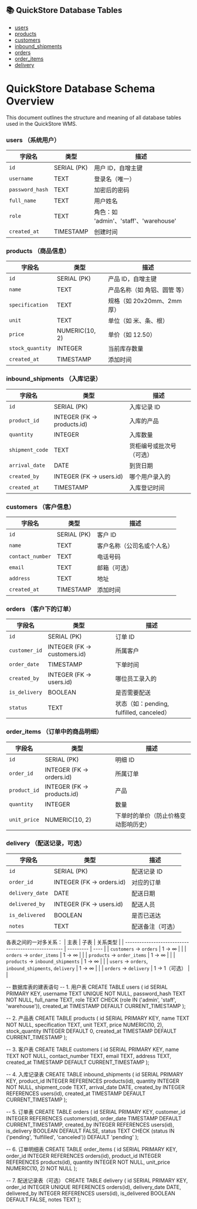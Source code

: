 ## 📚 QuickStore Database Tables
- [users](#users-系统用户表)
- [products](#products-商品信息表)
- [customers](#customers-客户信息表)
- [inbound_shipments](#inbound_shipments-入库记录表)
- [orders](#orders-订单表)
- [order_items](#order_items-订单明细表)
- [delivery](#delivery-配送记录表)

# QuickStore Database Schema Overview

This document outlines the structure and meaning of all database tables used in the QuickStore WMS.

### **users** （系统用户）
| 字段名             | 类型          | 描述                               |
| --------------- | ----------- | -------------------------------- |
| `id`            | SERIAL (PK) | 用户 ID，自增主键                       |
| `username`      | TEXT        | 登录名（唯一）                          |
| `password_hash` | TEXT        | 加密后的密码                           |
| `full_name`     | TEXT        | 用户姓名                             |
| `role`          | TEXT        | 角色：如 'admin'、'staff'、'warehouse' |
| `created_at`    | TIMESTAMP   | 创建时间                             |

### **products** （商品信息）
| 字段名              | 类型             | 描述                  |
| ---------------- | -------------- | ------------------- |
| `id`             | SERIAL (PK)    | 产品 ID，自增主键          |
| `name`           | TEXT           | 产品名称（如 角铝、圆管 等）     |
| `specification`  | TEXT           | 规格（如 20x20mm、2mm 厚） |
| `unit`           | TEXT           | 单位（如 米、条、根）         |
| `price`          | NUMERIC(10, 2) | 单价（如 12.50）         |
| `stock_quantity` | INTEGER        | 当前库存数量              |
| `created_at`     | TIMESTAMP      | 添加时间                |

### **inbound_shipments** （入库记录）
| 字段名             | 类型                         | 描述           |
| --------------- | -------------------------- | ------------ |
| `id`            | SERIAL (PK)                | 入库记录 ID      |
| `product_id`    | INTEGER (FK → products.id) | 入库的产品        |
| `quantity`      | INTEGER                    | 入库数量         |
| `shipment_code` | TEXT                       | 货柜编号或批次号（可选） |
| `arrival_date`  | DATE                       | 到货日期         |
| `created_by`    | INTEGER (FK → users.id)    | 哪个用户录入的      |
| `created_at`    | TIMESTAMP                  | 入库登记时间       |

### **customers** （客户信息）
| 字段名              | 类型          | 描述            |
| ---------------- | ----------- | ------------- |
| `id`             | SERIAL (PK) | 客户 ID         |
| `name`           | TEXT        | 客户名称（公司名或个人名） |
| `contact_number` | TEXT        | 电话号码          |
| `email`          | TEXT        | 邮箱（可选）        |
| `address`        | TEXT        | 地址            |
| `created_at`     | TIMESTAMP   | 添加时间          |

### **orders** （客户下的订单）
| 字段名           | 类型                          | 描述                                 |
| ------------- | --------------------------- | ---------------------------------- |
| `id`          | SERIAL (PK)                 | 订单 ID                              |
| `customer_id` | INTEGER (FK → customers.id) | 所属客户                               |
| `order_date`  | TIMESTAMP                   | 下单时间                               |
| `created_by`  | INTEGER (FK → users.id)     | 哪位员工录入的                            |
| `is_delivery` | BOOLEAN                     | 是否需要配送                             |
| `status`      | TEXT                        | 状态（如：pending, fulfilled, canceled） |

### **order_items** （订单中的商品明细）
| 字段名          | 类型                         | 描述                 |
| ------------ | -------------------------- | ------------------ |
| `id`         | SERIAL (PK)                | 明细 ID              |
| `order_id`   | INTEGER (FK → orders.id)   | 所属订单               |
| `product_id` | INTEGER (FK → products.id) | 产品                 |
| `quantity`   | INTEGER                    | 数量                 |
| `unit_price` | NUMERIC(10, 2)             | 下单时的单价（防止价格变动影响历史） |

### **delivery** （配送记录，可选）
| 字段名             | 类型                       | 描述       |
| --------------- | ------------------------ | -------- |
| `id`            | SERIAL (PK)              | 配送记录 ID  |
| `order_id`      | INTEGER (FK → orders.id) | 对应的订单    |
| `delivery_date` | DATE                     | 配送日期     |
| `delivered_by`  | INTEGER (FK → users.id)  | 配送人员     |
| `is_delivered`  | BOOLEAN                  | 是否已送达    |
| `notes`         | TEXT                     | 配送备注（可选） |

各表之间的一对多关系：
| 主表                                                  | 子表        | 关系类型 |
| --------------------------------------------------- | --------- | ---- |
| `customers` → `orders`                              | 1 → ∞     |      |
| `orders` → `order_items`                            | 1 → ∞     |      |
| `products` → `order_items`                          | 1 → ∞     |      |
| `products` → `inbound_shipments`                    | 1 → ∞     |      |
| `users` → `orders`, `inbound_shipments`, `delivery` | 1 → ∞     |      |
| `orders` → `delivery`                               | 1 → 1（可选） |      |


-- 数据库表的建表语句
-- 1. 用户表
CREATE TABLE users (
  id SERIAL PRIMARY KEY,
  username TEXT UNIQUE NOT NULL,
  password_hash TEXT NOT NULL,
  full_name TEXT,
  role TEXT CHECK (role IN ('admin', 'staff', 'warehouse')),
  created_at TIMESTAMP DEFAULT CURRENT_TIMESTAMP
);

-- 2. 产品表
CREATE TABLE products (
  id SERIAL PRIMARY KEY,
  name TEXT NOT NULL,
  specification TEXT,
  unit TEXT,
  price NUMERIC(10, 2),
  stock_quantity INTEGER DEFAULT 0,
  created_at TIMESTAMP DEFAULT CURRENT_TIMESTAMP
);

-- 3. 客户表
CREATE TABLE customers (
  id SERIAL PRIMARY KEY,
  name TEXT NOT NULL,
  contact_number TEXT,
  email TEXT,
  address TEXT,
  created_at TIMESTAMP DEFAULT CURRENT_TIMESTAMP
);

-- 4. 入库记录表
CREATE TABLE inbound_shipments (
  id SERIAL PRIMARY KEY,
  product_id INTEGER REFERENCES products(id),
  quantity INTEGER NOT NULL,
  shipment_code TEXT,
  arrival_date DATE,
  created_by INTEGER REFERENCES users(id),
  created_at TIMESTAMP DEFAULT CURRENT_TIMESTAMP
);

-- 5. 订单表
CREATE TABLE orders (
  id SERIAL PRIMARY KEY,
  customer_id INTEGER REFERENCES customers(id),
  order_date TIMESTAMP DEFAULT CURRENT_TIMESTAMP,
  created_by INTEGER REFERENCES users(id),
  is_delivery BOOLEAN DEFAULT FALSE,
  status TEXT CHECK (status IN ('pending', 'fulfilled', 'canceled')) DEFAULT 'pending'
);

-- 6. 订单明细表
CREATE TABLE order_items (
  id SERIAL PRIMARY KEY,
  order_id INTEGER REFERENCES orders(id),
  product_id INTEGER REFERENCES products(id),
  quantity INTEGER NOT NULL,
  unit_price NUMERIC(10, 2) NOT NULL
);

-- 7. 配送记录表（可选）
CREATE TABLE delivery (
  id SERIAL PRIMARY KEY,
  order_id INTEGER UNIQUE REFERENCES orders(id),
  delivery_date DATE,
  delivered_by INTEGER REFERENCES users(id),
  is_delivered BOOLEAN DEFAULT FALSE,
  notes TEXT
);
